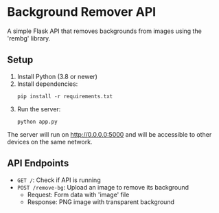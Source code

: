 # Background Remover API

A simple Flask API that removes backgrounds from images using the 'rembg' library.

## Setup

1. Install Python (3.8 or newer)
2. Install dependencies:
   ```
   pip install -r requirements.txt
   ```
3. Run the server:
   ```
   python app.py
   ```

The server will run on http://0.0.0.0:5000 and will be accessible to other devices on the same network.

## API Endpoints

- `GET /`: Check if API is running
- `POST /remove-bg`: Upload an image to remove its background
  - Request: Form data with 'image' file
  - Response: PNG image with transparent background 